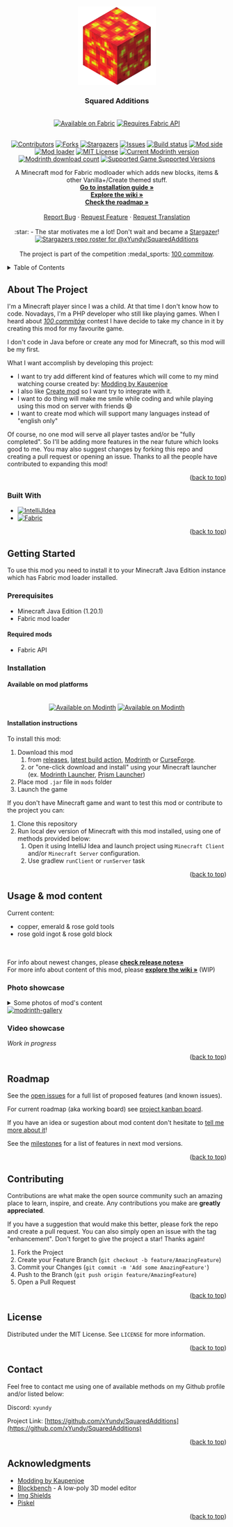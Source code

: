 <a name="readme-top"></a>

<!-- PROJECT LOGO -->
<br />
<div align="center">
  <a href="https://github.com/xYundy/SquaredAdditions">
    <img src=".github/assets/logo.png" alt="SquaredAdditions Logo" width="180" height="180">
  </a>

<h3 align="center">Squared Additions</h3>

<br />
    <a href="https://fabricmc.net/"><img
        src="https://cdn.jsdelivr.net/npm/@intergrav/devins-badges@3/assets/cozy/supported/fabric_64h.png"
        alt="Available on Fabric"
        width="200" height="64"
    ></a>
    <a href="https://modrinth.com/mod/fabric-api"><img
        src="https://cdn.jsdelivr.net/npm/@intergrav/devins-badges@3/assets/cozy/requires/fabric-api_64h.png"
        alt="Requires Fabric API"
        width="200" height="64"
    ></a>
<br />
<br />


<!-- PROJECT SHIELDS -->
<!--
*** I am using markdown "reference style" links for readability.
*** Reference links are enclosed in brackets [ ] instead of parentheses ( ).
*** See the bottom of this document for the declaration of the reference variables
*** for contributors-url, forks-url, etc. This is an optional, concise syntax you may use.
*** https://www.markdownguide.org/basic-syntax/#reference-style-links
-->
[![Contributors][contributors-shield]][contributors-url]
[![Forks][forks-shield]][forks-url]
[![Stargazers][stars-shield]][stars-url]
[![Issues][issues-shield]][issues-url]
[![Build status][build-shield]][build-url]
[![Mod side][side-shield]][side-url]
[![Mod loader][loader-shield]][loader-url]
[![MIT License][license-shield]][license-url]
[![Current Modrinth version][modrinth-version-badge]][modrinth-version-url]
[![Modrinth download count][modrinth-downloads-badge]][modrinth-downloads-url]
[![Supported Game Supported Versions][modrinth-supported-game-versions-shield]][modrinth-supported-game-versions-url]

  <p align="center">
    A Minecraft mod for Fabric modloader which adds new blocks, items & other Vanilla+/Create themed stuff.
    <br />
    <a href="#installation"><strong>Go to installation guide »</strong></a></li>
    <br />
    <a href="https://github.com/xYundy/SquaredAdditions/wiki"><strong>Explore the wiki »</strong></a>
    <br />
    <a href="https://github.com/users/xYundy/projects/3"><strong>Check the roadmap »</strong></a>
    <br />
    <br />
    <a href="https://github.com/xYundy/SquaredAdditions/issues/new/choose">Report Bug</a>
    ·
    <a href="https://github.com/xYundy/SquaredAdditions/issues/new/choose">Request Feature</a>
    ·
    <a href="https://github.com/xYundy/SquaredAdditions/issues/new/choose">Request Translation</a>
    <br />
    <br />
    :star: - The star motivates me a lot! Don't wait and became a <a href="https://github.com/xYundy/SquaredAdditions/stargazers">Stargazer</a>!
    <br />
    <a href="https://github.com/xYundy/SquaredAdditions/stargazers">
       <img src="https://reporoster.com/stars/dark/xYundy/SquaredAdditions" alt="Stargazers repo roster for @xYundy/SquaredAdditions">
    </a>
    <br />
    <br />
    The project is part of the competition :medal_sports: <a href="https://100commitow.pl">100 commitow</a>.
  </p>
</div>

<!-- TABLE OF CONTENTS -->
<details>
  <summary>Table of Contents</summary>
  <ol>
    <li>
      <a href="#about-the-project">About The Project</a>
      <ul>
        <li><a href="#built-with">Built With</a></li>
      </ul>
    </li>
    <li>
      <a href="#getting-started">Getting Started</a>
      <ul>
        <li><a href="#prerequisites">Prerequisites</a></li>
        <li><a href="#installation">Installation</a></li>
      </ul>
    </li>
    <li><a href="#usage">Usage & mod content</a></li>
    <li><a href="#roadmap">Roadmap</a></li>
    <li><a href="#contributing">Contributing</a></li>
    <li><a href="#license">License</a></li>
    <li><a href="#contact">Contact</a></li>
    <li><a href="#acknowledgments">Acknowledgments</a></li>
  </ol>
</details>



<!-- ABOUT THE PROJECT -->
## About The Project

I'm a Minecraft player since I was a child. At that time I don't know how to code. Novadays, I'm a PHP developer who still like playing games. 
When I heard about [_100 commitów_](https://100commitow.pl) contest I have decide to take my chance in it by creating this mod for my favourite game.

I don't code in Java before or create any mod for Minecraft, so this mod will be my first. 

What I want accomplish by developing this project:
* I want to try add different kind of features which will come to my mind watching course created by: [Modding by Kaupenjoe](https://www.youtube.com/@ModdingByKaupenjoe)
* I also like [Create mod](https://modrinth.com/mod/create-fabric) so I want try to integrate with it.
* I want to do thing will make me smile while coding and while playing using this mod on server with friends :smile:
* I want to create mod which will support many languages instead of "english only"

Of course, no one mod will serve all player tastes and/or be "fully completed". So I'll be adding more features in the near future which looks good to me.
You may also suggest changes by forking this repo and creating a pull request or opening an issue. Thanks to all the people have contributed to expanding this mod!

<p align="right">(<a href="#readme-top">back to top</a>)</p>



### Built With

* [![IntelliJIdea][IntelliJIdea]][IntelliJIdea-url]
* [![Fabric][Fabric]][Fabric-url]

<p align="right">(<a href="#readme-top">back to top</a>)</p>



<!-- GETTING STARTED -->
## Getting Started

To use this mod you need to install it to your Minecraft Java Edition instance which has Fabric mod loader installed.

### Prerequisites

* Minecraft Java Edition (1.20.1)
* Fabric mod loader

#### Required mods

* Fabric API

### Installation

#### Available on mod platforms
<div align="center">
<br />
    <a href="https://modrinth.com/mod/squaredadditions"><img
        src="https://cdn.jsdelivr.net/npm/@intergrav/devins-badges@3/assets/cozy/available/modrinth_64h.png"
        alt="Available on Modinth"
        width="200" height="64"
    ></a>
   <a href="https://www.curseforge.com/minecraft/mc-mods/squared-additions"><img
        src="https://cdn.jsdelivr.net/npm/@intergrav/devins-badges@3/assets/cozy/available/curseforge_64h.png"
        alt="Available on Modinth"
        width="200" height="64"
    ></a>

<br />
</div>

#### Installation instructions
To install this mod:
1. Download this mod
   1. from [releases](https://github.com/xYundy/SquaredAdditions/releases), [latest build action](https://github.com/xYundy/SquaredAdditions/actions/workflows/build.yml), [Modrinth](https://modrinth.com/mod/squaredadditions) or [CurseForge](https://www.curseforge.com/minecraft/mc-mods/squared-additions).
   2. or "one-click download and install" using your Minecraft launcher (ex. [Modrinth Launcher](https://modrinth.com/app), [Prism Launcher](https://prismlauncher.org))
2. Place mod `.jar` file in `mods` folder
3. Launch the game


If you don't have Minecraft game and want to test this mod or contribute to the project you can:
1. Clone this repository
2. Run local dev version of Minecraft with this mod installed, using one of methods provided below:
   1. Open it using IntelliJ Idea and launch project using `Minecraft Client` and/or `Minecraft Server` configuration.
   2. Use gradlew `runClient` or `runServer` task

<p align="right">(<a href="#readme-top">back to top</a>)</p>



<!-- USAGE EXAMPLES -->
## Usage & mod content

Current content:
- copper, emerald & rose gold tools
- rose gold ingot & rose gold block
<br />
<br />
For info about newest changes, please <a href="https://github.com/xYundy/SquaredAdditions/releases"><strong>check release notes»</strong></a>
<br />
For more info about content of this mod, please <a href="https://github.com/xYundy/SquaredAdditions/wiki"><strong>explore the wiki »</strong></a> (WIP)

### Photo showcase
<details>
  <summary>Some photos of mod's content</summary>
  
  <p align="center">
  <img src="https://cdn.modrinth.com/data/uUiBMoXL/images/403fa00197ceb5d88d8577e89855a7f32ab751d6.png" width="90%"/>
  <img src="https://cdn.modrinth.com/data/uUiBMoXL/images/5eca8996623b00150e02d0f9d5ac419e2f9d0b00.png" width="90%"/>
  <img src="https://cdn.modrinth.com/data/uUiBMoXL/images/61f21217a7d37eb1c2bce0a01810230b44ca58b3.png" width="90%"/>
  <img src="https://cdn.modrinth.com/data/uUiBMoXL/images/00bd2185848e8be9754f86da1e381934281c854a.png" width="90%"/>
  </p>
</details>

<a align="center" href="https://modrinth.com/mod/squaredadditions/gallery">
    <img alt="modrinth-gallery" height="56" src="https://cdn.jsdelivr.net/npm/@intergrav/devins-badges@3/assets/cozy/documentation/modrinth-gallery_64h.png">
</a>

### Video showcase

*Work in progress* 

<p align="right">(<a href="#readme-top">back to top</a>)</p>



<!-- ROADMAP -->
## Roadmap

See the [open issues](https://github.com/xyundy/squaredadditions/issues) for a full list of proposed features (and known issues).

For current roadmap (aka working board) see [project kanban board](https://github.com/users/xYundy/projects/3).

If you have an idea or sugestion about mod content don't hesitate to <a href="https://github.com/xYundy/SquaredAdditions/issues/new/choose">tell me more about it</a>!

See the [milestones](https://github.com/xYundy/SquaredAdditions/milestones) for a list of features in next mod versions.

<p align="right">(<a href="#readme-top">back to top</a>)</p>



<!-- CONTRIBUTING -->
## Contributing

Contributions are what make the open source community such an amazing place to learn, inspire, and create. Any contributions you make are **greatly appreciated**.

If you have a suggestion that would make this better, please fork the repo and create a pull request. You can also simply open an issue with the tag "enhancement".
Don't forget to give the project a star! Thanks again!

1. Fork the Project
2. Create your Feature Branch (`git checkout -b feature/AmazingFeature`)
3. Commit your Changes (`git commit -m 'Add some AmazingFeature'`)
4. Push to the Branch (`git push origin feature/AmazingFeature`)
5. Open a Pull Request

<p align="right">(<a href="#readme-top">back to top</a>)</p>



<!-- LICENSE -->
## License

Distributed under the MIT License. See `LICENSE` for more information.

<p align="right">(<a href="#readme-top">back to top</a>)</p>



<!-- CONTACT -->
## Contact

Feel free to contact me using one of available methods on my Github profile and/or listed below:

Discord: `xyundy`

Project Link: [https://github.com/xYundy/SquaredAdditions](https://github.com/xYundy/SquaredAdditions)

<p align="right">(<a href="#readme-top">back to top</a>)</p>



<!-- ACKNOWLEDGMENTS -->
## Acknowledgments
* [Modding by Kaupenjoe](https://www.youtube.com/@ModdingByKaupenjoe)
* [Blockbench](https://www.blockbench.net) - A low-poly 3D model editor
* [Img Shields](https://shields.io)
* [Piskel](https://www.piskelapp.com/p/create/sprite)

<p align="right">(<a href="#readme-top">back to top</a>)</p>

<!-- MARKDOWN LINKS & IMAGES -->
<!-- https://www.markdownguide.org/basic-syntax/#reference-style-links -->
[contributors-shield]: https://img.shields.io/github/contributors/xYundy/SquaredAdditions.svg?style=for-the-badge
[contributors-url]: https://github.com/xYundy/SquaredAdditions/graphs/contributors
[forks-shield]: https://img.shields.io/github/forks/xYundy/SquaredAdditions.svg?style=for-the-badge
[forks-url]: https://github.com/xYundy/SquaredAdditions/network/members
[stars-shield]: https://img.shields.io/github/stars/xYundy/SquaredAdditions.svg?style=for-the-badge
[stars-url]: https://github.com/xYundy/SquaredAdditions/stargazers
[issues-shield]: https://img.shields.io/github/issues/xYundy/SquaredAdditions.svg?style=for-the-badge
[issues-url]: https://github.com/othneildrew/Best-README-Template/issues
[license-shield]: https://img.shields.io/github/license/xYundy/SquaredAdditions.svg?style=for-the-badge
[license-url]: https://github.com/xYundy/SquaredAdditions/blob/master/LICENSE
[build-shield]: https://img.shields.io/github/actions/workflow/status/xYundy/SquaredAdditions/build.yml?style=for-the-badge
[build-url]: https://github.com/xYundy/SquaredAdditions/actions/workflows/build.yml
[loader-shield]: https://img.shields.io/badge/mod_loader-fabric-d7cfb5?style=for-the-badge
[loader-url]: https://fabricmc.net/wiki/player:tutorials:start#installing_fabric_loader
[side-shield]: https://img.shields.io/badge/environment-both-4caf50?style=for-the-badge
[side-url]: https://fabricmc.net/wiki/tutorial:side
[modrinth-supported-game-versions-shield]: https://img.shields.io/modrinth/game-versions/uUiBMoXL?style=for-the-badge
[modrinth-supported-game-versions-url]: https://modrinth.com/mod/squaredadditions
[modrinth-version-badge]: https://img.shields.io/modrinth/v/uUiBMoXL?style=for-the-badge&label=Modrinth's%20version
[modrinth-version-url]: https://modrinth.com/mod/squaredadditions/versions
[modrinth-downloads-badge]: https://img.shields.io/modrinth/dt/uUiBMoXL?style=for-the-badge&label=modrinth%20downloads
[modrinth-downloads-url]: https://modrinth.com/mod/squaredadditions/versions

[IntelliJIdea]: https://img.shields.io/badge/IntelliJ_Idea-000000?style=for-the-badge&logo=intellijidea&logoColor=white
[IntelliJIdea-url]: https://www.jetbrains.com/idea/
[Fabric]: https://img.shields.io/badge/Fabric_Mod_Loader-20232A?style=for-the-badge
[Fabric-url]: https://fabricmc.net/
